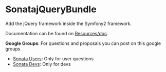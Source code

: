 SonatajQueryBundle
==================

Add the jQuery framework inside the Symfony2 framework.

Documentation can be found on [Resources/doc](https://github.com/sonata-project/SonatajQueryBundle/tree/master/Resources/doc).

**Google Groups**: For questions and proposals you can post on this google groups

* [Sonata Users](https://groups.google.com/group/sonata-users): Only for user questions
* [Sonata Devs](https://groups.google.com/group/sonata-devs): Only for devs

